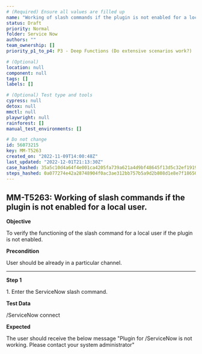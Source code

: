 ```yaml
---
# (Required) Ensure all values are filled up
name: "Working of slash commands if the plugin is not enabled for a local user."
status: Draft
priority: Normal
folder: Service Now
authors: ""
team_ownership: []
priority_p1_to_p4: P3 - Deep Functions (Do extensive scenarios work?)

# (Optional)
location: null
component: null
tags: []
labels: []

# (Optional) Test type and tools
cypress: null
detox: null
mmctl: null
playwright: null
rainforest: []
manual_test_environments: []

# Do not change
id: 56073215
key: MM-T5263
created_on: "2022-11-09T14:00:48Z"
last_updated: "2022-12-01T21:13:30Z"
case_hashed: 35a5c10d4a64f4e001ca4205fa739a621a4d9bf48645f13d5c32ef19199186f7eb7e61c938a4daecda763329d4bb9b9c
steps_hashed: 0a077274e42a28748904f0ac3ae312bb757b5a9d2b808d1e8e7f18650a4c92ba6e9ef3fc5a43fd3abf99b5a37f42f015
---
```


<!-- (Auto-generated) Based on frontmatter's "key" and "name" -->

## MM-T5263: Working of slash commands if the plugin is not enabled for a local user.

**Objective**

To verify the functioning of the slash command for a local user if the plugin is not enabled.

**Precondition**

User should be already in a particular channel.

---

**Step 1**

1\. Enter the ServiceNow slash command.

**Test Data**

/ServiceNow connect

**Expected**

The user should receive the below message "Plugin for /ServiceNow is not working. Please contact your system administrator"
